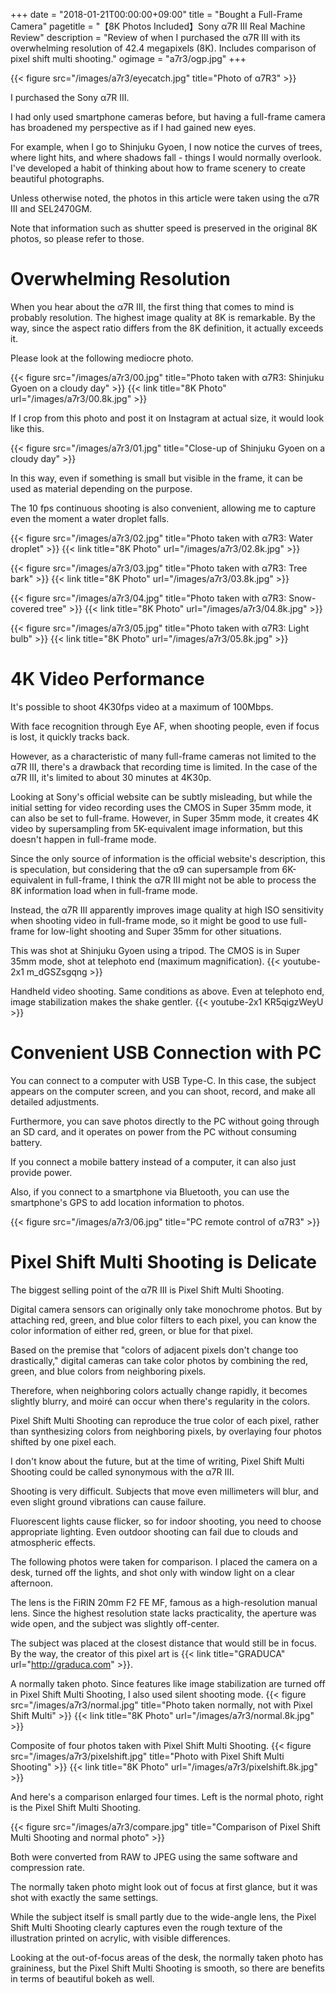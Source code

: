 +++
date = "2018-01-21T00:00:00+09:00"
title = "Bought a Full-Frame Camera"
pagetitle = "【8K Photos Included】Sony α7R III Real Machine Review"
description = "Review of when I purchased the α7R III with its overwhelming resolution of 42.4 megapixels (8K). Includes comparison of pixel shift multi shooting."
ogimage = "a7r3/ogp.jpg"
+++

{{< figure src="/images/a7r3/eyecatch.jpg" title="Photo of α7R3" >}}

I purchased the Sony α7R III.

I had only used smartphone cameras before, but having a full-frame camera has broadened my perspective as if I had gained new eyes.

For example, when I go to Shinjuku Gyoen, I now notice the curves of trees, where light hits, and where shadows fall - things I would normally overlook. I've developed a habit of thinking about how to frame scenery to create beautiful photographs.

Unless otherwise noted, the photos in this article were taken using the α7R III and SEL2470GM.

Note that information such as shutter speed is preserved in the original 8K photos, so please refer to those.

# Overwhelming Resolution
When you hear about the α7R III, the first thing that comes to mind is probably resolution. The highest image quality at 8K is remarkable. By the way, since the aspect ratio differs from the 8K definition, it actually exceeds it.

Please look at the following mediocre photo.

{{< figure src="/images/a7r3/00.jpg" title="Photo taken with α7R3: Shinjuku Gyoen on a cloudy day" >}}
{{< link title="8K Photo"   url="/images/a7r3/00.8k.jpg" >}}

If I crop from this photo and post it on Instagram at actual size, it would look like this.

{{< figure src="/images/a7r3/01.jpg" title="Close-up of Shinjuku Gyoen on a cloudy day" >}}

In this way, even if something is small but visible in the frame, it can be used as material depending on the purpose.

The 10 fps continuous shooting is also convenient, allowing me to capture even the moment a water droplet falls.

{{< figure src="/images/a7r3/02.jpg" title="Photo taken with α7R3: Water droplet" >}}
{{< link title="8K Photo"   url="/images/a7r3/02.8k.jpg" >}}

{{< figure src="/images/a7r3/03.jpg" title="Photo taken with α7R3: Tree bark" >}}
{{< link title="8K Photo"   url="/images/a7r3/03.8k.jpg" >}}

{{< figure src="/images/a7r3/04.jpg" title="Photo taken with α7R3: Snow-covered tree" >}}
{{< link title="8K Photo"   url="/images/a7r3/04.8k.jpg" >}}

{{< figure src="/images/a7r3/05.jpg" title="Photo taken with α7R3: Light bulb" >}}
{{< link title="8K Photo"   url="/images/a7r3/05.8k.jpg" >}}

# 4K Video Performance
It's possible to shoot 4K30fps video at a maximum of 100Mbps.

With face recognition through Eye AF, when shooting people, even if focus is lost, it quickly tracks back.

However, as a characteristic of many full-frame cameras not limited to the α7R III, there's a drawback that recording time is limited. In the case of the α7R III, it's limited to about 30 minutes at 4K30p.

Looking at Sony's official website can be subtly misleading, but while the initial setting for video recording uses the CMOS in Super 35mm mode, it can also be set to full-frame. However, in Super 35mm mode, it creates 4K video by supersampling from 5K-equivalent image information, but this doesn't happen in full-frame mode.

Since the only source of information is the official website's description, this is speculation, but considering that the α9 can supersample from 6K-equivalent in full-frame, I think the α7R III might not be able to process the 8K information load when in full-frame mode.

Instead, the α7R III apparently improves image quality at high ISO sensitivity when shooting video in full-frame mode, so it might be good to use full-frame for low-light shooting and Super 35mm for other situations.

This was shot at Shinjuku Gyoen using a tripod. The CMOS is in Super 35mm mode, shot at telephoto end (maximum magnification).
{{< youtube-2x1 m_dGSZsgqng >}}

Handheld video shooting. Same conditions as above. Even at telephoto end, image stabilization makes the shake gentler.
{{< youtube-2x1 KR5qigzWeyU >}}

# Convenient USB Connection with PC
You can connect to a computer with USB Type-C. In this case, the subject appears on the computer screen, and you can shoot, record, and make all detailed adjustments.

Furthermore, you can save photos directly to the PC without going through an SD card, and it operates on power from the PC without consuming battery.

If you connect a mobile battery instead of a computer, it can also just provide power.

Also, if you connect to a smartphone via Bluetooth, you can use the smartphone's GPS to add location information to photos.

{{< figure src="/images/a7r3/06.jpg" title="PC remote control of α7R3" >}}

# Pixel Shift Multi Shooting is Delicate
The biggest selling point of the α7R III is Pixel Shift Multi Shooting.

Digital camera sensors can originally only take monochrome photos. But by attaching red, green, and blue color filters to each pixel, you can know the color information of either red, green, or blue for that pixel.

Based on the premise that "colors of adjacent pixels don't change too drastically," digital cameras can take color photos by combining the red, green, and blue colors from neighboring pixels.

Therefore, when neighboring colors actually change rapidly, it becomes slightly blurry, and moiré can occur when there's regularity in the colors.

Pixel Shift Multi Shooting can reproduce the true color of each pixel, rather than synthesizing colors from neighboring pixels, by overlaying four photos shifted by one pixel each.

I don't know about the future, but at the time of writing, Pixel Shift Multi Shooting could be called synonymous with the α7R III.

Shooting is very difficult. Subjects that move even millimeters will blur, and even slight ground vibrations can cause failure.

Fluorescent lights cause flicker, so for indoor shooting, you need to choose appropriate lighting. Even outdoor shooting can fail due to clouds and atmospheric effects.

The following photos were taken for comparison. I placed the camera on a desk, turned off the lights, and shot only with window light on a clear afternoon.

The lens is the FiRIN 20mm F2 FE MF, famous as a high-resolution manual lens. Since the highest resolution state lacks practicality, the aperture was wide open, and the subject was slightly off-center.

The subject was placed at the closest distance that would still be in focus. By the way, the creator of this pixel art is {{< link title="GRADUCA" url="http://graduca.com" >}}.

A normally taken photo. Since features like image stabilization are turned off in Pixel Shift Multi Shooting, I also used silent shooting mode.
{{< figure src="/images/a7r3/normal.jpg" title="Photo taken normally, not with Pixel Shift Multi" >}}
{{< link title="8K Photo"   url="/images/a7r3/normal.8k.jpg" >}}

Composite of four photos taken with Pixel Shift Multi Shooting.
{{< figure src="/images/a7r3/pixelshift.jpg" title="Photo with Pixel Shift Multi Shooting" >}}
{{< link title="8K Photo"   url="/images/a7r3/pixelshift.8k.jpg" >}}

And here's a comparison enlarged four times. Left is the normal photo, right is the Pixel Shift Multi Shooting.

{{< figure src="/images/a7r3/compare.jpg" title="Comparison of Pixel Shift Multi Shooting and normal photo" >}}

Both were converted from RAW to JPEG using the same software and compression rate.

The normally taken photo might look out of focus at first glance, but it was shot with exactly the same settings.

While the subject itself is small partly due to the wide-angle lens, the Pixel Shift Multi Shooting clearly captures even the rough texture of the illustration printed on acrylic, with visible differences.

Looking at the out-of-focus areas of the desk, the normally taken photo has graininess, but the Pixel Shift Multi Shooting is smooth, so there are benefits in terms of beautiful bokeh as well.